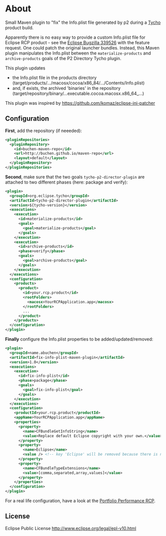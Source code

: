 # About

Small Maven plugin to "fix" the Info.plist file generated by p2 during a [Tycho](https://eclipse.org/tycho) product build.

Apparently there is no easy way to provide a custom Info.plist file for Eclipse RCP product - see the [Eclipse Bugzilla 339526](https://bugs.eclipse.org/bugs/show_bug.cgi?id=339526) with the feature request. One could patch the original launcher bundles. Instead, this Maven plugin manipulates the Info.plist between the ```materialize-products``` and ```archive-products``` goals of the P2 Directory Tycho plugin.

This plugin updates
* the Info.plist file in the products directory (target/products/.../macosx/cocoa/x86_84/.../Contents/Info.plist)
*  and, if exists, the archived 'binaries' in the repository (target/repository/binary/...executable.cocoa.macosx.x86_64_...)

This plugin was inspired by https://github.com/komaz/eclipse-ini-patcher

## Configuration

**First**, add the repository (if neeeded):

```xml
<pluginRepositories>
  <pluginRepository>
    <id>buchen-maven-repo</id>
    <url>http://buchen.github.io/maven-repo</url>
    <layout>default</layout>
  </pluginRepository>
</pluginRepositories>
```

**Second**, make sure that the two goals ```tycho-p2-director-plugin``` are attached to two different phases (here: package and verify):

```xml
<plugin>
  <groupId>org.eclipse.tycho</groupId>
  <artifactId>tycho-p2-director-plugin</artifactId>
  <version>${tycho-version}</version>
  <executions>
    <execution>
      <id>materialize-products</id>
      <goals>
        <goal>materialize-products</goal>
      </goals>
    </execution>
    <execution>
      <id>archive-products</id>
      <phase>verify</phase>
      <goals>
        <goal>archive-products</goal>
      </goals>
    </execution>
  </executions>
  <configuration>
    <products>
      <product>
        <id>your.rcp.product</id>
        <rootFolders>
          <macosx>YourRCPApplication.app</macosx>
        </rootFolders>
        ...
      </product>
    </products>
  </configuration>
</plugin>
```

**Finally** configure the Info.plist properties to be added/updated/removed:

```xml
<plugin>
  <groupId>name.abuchen</groupId>
  <artifactId>fix-info-plist-maven-plugin</artifactId>
  <version>1.0</version>
  <executions>
    <execution>
      <id>fix-info-plist</id>
      <phase>package</phase>
      <goals>
        <goal>fix-info-plist</goal>
      </goals>
    </execution>
  </executions>
  <configuration>
    <productId>your.rcp.product</productId>
    <appName>YourRCPApplication.app</appName>
    <properties>
      <property>
        <name>CFBundleGetInfoString</name>
        <value>Replace default Eclipse copyright with your own.</value>
      </property>
      <property>
        <name>Eclipse</name>
        <value /> <!-- key 'Eclipse' will be removed because there is no value -->
      </property>
      <property>
        <name>CFBundleTypeExtensions</name>
        <value>[comma,separated,array,values]</value>
      </property>
    </properties>
  </configuration>
</plugin>
```

For a real life configuration, have a look at the [Portfolio Performance RCP](https://github.com/buchen/portfolio/blob/master/portfolio-product/pom.xml).

## License

Eclipse Public License
http://www.eclipse.org/legal/epl-v10.html
